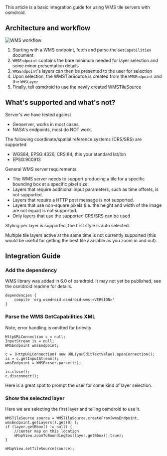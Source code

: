 This article is a basic integration guide for using WMS tile servers with osmdroid.

## Architecture and workflow

![WMS workflow](https://raw.githubusercontent.com/osmdroid/osmdroid/master/src/site/images/osmdroid-wms.png)

1. Starting with a WMS endpoint, fetch and parse the `GetCapabilities` document
2. `WMSEndpoint` contains the bare minimum needed for layer selection and some minor presentation details
3. `WMSEndpoint`'s layers can then be presented to the user for selection
4. Upon selection, the WMSTileSource is created from the `WMSEndpoint` and the `WMSLayer`
5. Finally, tell osmdroid to use the newly created WMSTileSource

## What's supported and what's not?

Server's we have tested against
 - Geoserver, works in most cases
 - NASA's endpoints, most do NOT work.

The following coordinate/spatial reference systems (CRS/SRS) are supported
- WGS84, EPSG:4326, CRS:84, this your standard lat/lon
- EPSG:900913

General WMS server requirements 
 - The WMS server needs to support producing a tile for a specific bounding box at a specific pixel size. 
 - Layers that require additional input parameters, such as time offsets, is not supported.
 - Layers that require a HTTP post message is not supported.
 - Layers that use non-square pixels (i.e. the height and width of the image are not equal) is not supported.
 - Only layers that use the supported CRS/SRS can be used

Styling per layer is supported, the first style is auto selected.

Multiple tile layers active at the same time is not currently supported (this would be useful for getting the best tile available as you zoom in and out).

## Integration Guide

### Add the dependency

WMS library was added in 6.0 of osmdroid. It may not yet be published, see the osmdroid readme for details.

````
dependencies {
    compile 'org.osmdroid:osmdroid-wms:<VERSION>'
}
````

### Parse the WMS GetCapabilities XML

Note, error handling is omitted for brievity

````
HttpURLConnection c = null;
InputStream is = null;
WMSEndpoint wmsEndpoint;

c = (HttpURLConnection) new URL(youEditTextValue).openConnection();
is = c.getInputStream();
wmsEndpoint = WMSParser.parse(is);

is.close();
c.disconnect();
````

Here is a great spot to prompt the user for some kind of layer selection.

### Show the selected layer

Here we are selecting the first layer and telling osmdroid to use it. 

````
WMSTileSource source = WMSTileSource.createFrom(wmsEndpoint, wmsEndpoint.getLayers().get(0) );
if (layer.getBbox() != null) {
	//center map on this location
	mMapView.zoomToBoundingBox(layer.getBbox(),true);
}

mMapView.setTileSource(source);
````

